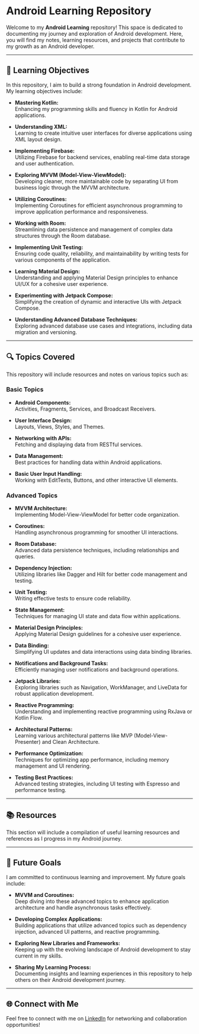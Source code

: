 # Android Learning Repository

Welcome to my **Android Learning** repository! This space is dedicated to documenting my journey and exploration of Android development. Here, you will find my notes, learning resources, and projects that contribute to my growth as an Android developer.

---
## 🚀 Learning Objectives

In this repository, I aim to build a strong foundation in Android development. My learning objectives include:

- **Mastering Kotlin:**  
  Enhancing my programming skills and fluency in Kotlin for Android applications.

- **Understanding XML:**  
  Learning to create intuitive user interfaces for diverse applications using XML layout design.

- **Implementing Firebase:**  
  Utilizing Firebase for backend services, enabling real-time data storage and user authentication.

- **Exploring MVVM (Model-View-ViewModel):**  
  Developing cleaner, more maintainable code by separating UI from business logic through the MVVM architecture.

- **Utilizing Coroutines:**  
  Implementing Coroutines for efficient asynchronous programming to improve application performance and responsiveness.

- **Working with Room:**  
  Streamlining data persistence and management of complex data structures through the Room database.

- **Implementing Unit Testing:**  
  Ensuring code quality, reliability, and maintainability by writing tests for various components of the application.

- **Learning Material Design:**  
  Understanding and applying Material Design principles to enhance UI/UX for a cohesive user experience.

- **Experimenting with Jetpack Compose:**  
  Simplifying the creation of dynamic and interactive UIs with Jetpack Compose.

- **Understanding Advanced Database Techniques:**  
  Exploring advanced database use cases and integrations, including data migration and versioning.

---

## 🔍 Topics Covered

This repository will include resources and notes on various topics such as:

### Basic Topics

- **Android Components:**  
  Activities, Fragments, Services, and Broadcast Receivers.

- **User Interface Design:**  
  Layouts, Views, Styles, and Themes.

- **Networking with APIs:**  
  Fetching and displaying data from RESTful services.

- **Data Management:**  
  Best practices for handling data within Android applications.

- **Basic User Input Handling:**  
  Working with EditTexts, Buttons, and other interactive UI elements.

### Advanced Topics

- **MVVM Architecture:**  
  Implementing Model-View-ViewModel for better code organization.

- **Coroutines:**  
  Handling asynchronous programming for smoother UI interactions.

- **Room Database:**  
  Advanced data persistence techniques, including relationships and queries.

- **Dependency Injection:**  
  Utilizing libraries like Dagger and Hilt for better code management and testing.

- **Unit Testing:**  
  Writing effective tests to ensure code reliability.

- **State Management:**  
  Techniques for managing UI state and data flow within applications.

- **Material Design Principles:**  
  Applying Material Design guidelines for a cohesive user experience.

- **Data Binding:**  
  Simplifying UI updates and data interactions using data binding libraries.

- **Notifications and Background Tasks:**  
  Efficiently managing user notifications and background operations.

- **Jetpack Libraries:**  
  Exploring libraries such as Navigation, WorkManager, and LiveData for robust application development.

- **Reactive Programming:**  
  Understanding and implementing reactive programming using RxJava or Kotlin Flow.

- **Architectural Patterns:**  
  Learning various architectural patterns like MVP (Model-View-Presenter) and Clean Architecture.

- **Performance Optimization:**  
  Techniques for optimizing app performance, including memory management and UI rendering.

- **Testing Best Practices:**  
  Advanced testing strategies, including UI testing with Espresso and performance testing.

---

## 📚 Resources

This section will include a compilation of useful learning resources and references as I progress in my Android journey.

---

## 🌱 Future Goals

I am committed to continuous learning and improvement. My future goals include:

- **MVVM and Coroutines:**  
  Deep diving into these advanced topics to enhance application architecture and handle asynchronous tasks effectively.

- **Developing Complex Applications:**  
  Building applications that utilize advanced topics such as dependency injection, advanced UI patterns, and reactive programming.

- **Exploring New Libraries and Frameworks:**  
  Keeping up with the evolving landscape of Android development to stay current in my skills.

- **Sharing My Learning Process:**  
  Documenting insights and learning experiences in this repository to help others on their Android development journey.

---

## 🌐 Connect with Me

Feel free to connect with me on [LinkedIn](https://www.linkedin.com/in/rishabs-singh) for networking and collaboration opportunities!




